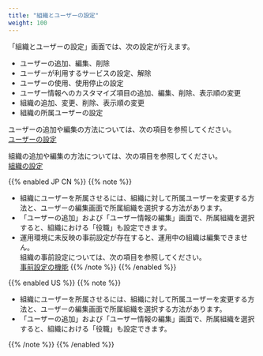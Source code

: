 ```yaml
---
title: "組織とユーザーの設定"
weight: 100
---
```

「組織とユーザーの設定」画面では、次の設定が行えます。

* ユーザーの追加、編集、削除
* ユーザーが利用するサービスの設定、解除
* ユーザーの使用、使用停止の設定
* ユーザー情報へのカスタマイズ項目の追加、編集、削除、表示順の変更
* 組織の追加、変更、削除、表示順の変更
* 組織の所属ユーザーの設定

ユーザーの追加や編集の方法については、次の項目を参照してください。  
[ユーザーの設定](/general/ja/admin/list_useradmin/list_user.html)

組織の追加や編集の方法については、次の項目を参照してください。  
[組織の設定](/general/ja/admin/list_useradmin/list_division.html)

{{% enabled JP CN %}}
{{% note %}}

* 組織にユーザーを所属させるには、組織に対して所属ユーザーを変更する方法と、ユーザーの編集画面で所属組織を選択する方法があります。
* 「ユーザーの追加」および「ユーザー情報の編集」画面で、所属組織を選択すると、組織における「役職」も設定できます。
* 運用環境に未反映の事前設定が存在すると、運用中の組織は編集できません。  
  組織の事前設定については、次の項目を参照してください。  
  [事前設定の機能](/general/ja/admin/list_useradmin/list_page_sandbox.html)
{{% /note %}}
{{% /enabled %}}

{{% enabled US %}}
{{% note %}}

* 組織にユーザーを所属させるには、組織に対して所属ユーザーを変更する方法と、ユーザーの編集画面で所属組織を選択する方法があります。
* 「ユーザーの追加」および「ユーザー情報の編集」画面で、所属組織を選択すると、組織における「役職」も設定できます。

{{% /note %}}
{{% /enabled %}}
